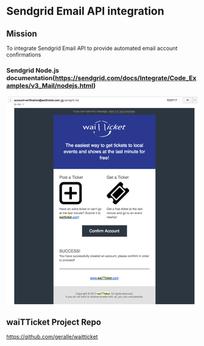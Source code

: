 # Sendgrid Email API integration

## Mission
To integrate Sendgrid Email API to provide automated email account confirmations

### Sendgrid Node.js documentation(https://sendgrid.com/docs/Integrate/Code_Examples/v3_Mail/nodejs.html)
![Email confirmation screenshot](https://github.com/leodotng/sendgridproject/blob/master/public/images/email.png)




## waiTTicket Project Repo
https://github.com/geralle/waitticket
